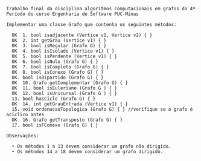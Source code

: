     Trabalho final da disciplina algoritmos computacionais em grafos do 4º Período do curso Engenharia de Software PUC-Minas

    Implementar uma classe Grafo que contenha os seguintes métodos:
    
      OK  1. bool isadjacente (Vertice v1, Vertice v2) { } 
      OK  2. int getGrau (Vertice v1) { }
      OK  3. bool isRegular (Grafo G) { }
      OK  4. bool isIsolado (Vertice v1) { }
      OK  5. bool isPendente (Vertice v1) { }
      OK  6. bool isNulo (Grafo G) { }
      OK  7. bool isCompleto (Grafo G) { }
      OK  8. bool isConexo (Grafo G) { }
      OK. bool isBipartido (Grafo G) { }
      OK  10. Grafo getComplementar (Grafo G) { }
      OK  11. bool isEuleriano (Grafo G ) { }
      OK  12. bool isUnicursal (Grafo G ) { }
      13. bool hasCiclo (Grafo G) { }
      OK  14. int getGrauEntrada (Vertice v1) { }
      15. void ordenacaoTopologica (Grafo G) { } //verifique se o grafo é acíclico antes
      OK  16. Grafo getTransposto (Grafo G) { }
      17. bool isFConexo (Grafo G) { }
      
    Observações:    
    
      • Os métodos 1 a 13 devem considerar um grafo não dirigido.
      • Os métodos 14 a 18 devem considerar um grafo dirigido.

